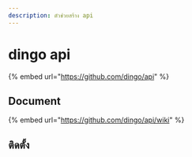 ```yaml
---
description: ตัวช่วยสร้าง api
---
```


# dingo api

{% embed url="https://github.com/dingo/api" %}

## Document

{% embed url="https://github.com/dingo/api/wiki" %}

## ติดตั้ง

